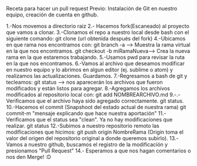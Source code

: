 Receta para hacer un pull request
Previo: Instalación de Git en nuestro equipo, creación de cuenta en github.

1.-Nos movemos a directorio raiz
2.- Hacemos fork(Escaneado) al proyecto que vamos a clonar.
3.-Clonamos el repo a nuestro local desde bash con el siguiente comando:
	git clone (url obtenida después del fork)
4.-Ubicamos en que rama nos encontramos con:
	git branch -a  --> Muestra la rama virtual en la que nos encontramos.
	git checkout -b miRamaNueva-->  Crea la nueva rama en la que estaremos trabajando.
5.-Usamos pwd para revisar la ruta  en la que nos encontramos.
6.-Vamos al archivo  que deseamos modificar en nuestro equipo y lo abrimos en algun editor (ej. sublime o atom) y realizamos las actualizaciones. Guardamos.
7.-Regresamos a bash de git y tecleamos:
	git status --> nos aparecerán los archivos que fueron modificados y están  listos para agregar.
8.-Agregamos los archivos modificados al repositorio local con:
 	git add NOMBREARCHIVO.md
9.-.-Verificamos que el archivo haya sido agregado correctamente.
	git status.
10.-Hacemos el commit (Snapshoot del estado actual de nuestra rama)
	git commit-m "mensaje explicando que hace nuestra aportación"
11.-Verificamos que el status sea "clean". Ya no hay modificaciones que realizar.
	git status
12.-Subimos a nuestro repositorio remoto las modificaciones que hicimos:
	git push origin NombreRama (Origin toma el valor del origen del repositorio original a donde queremos subirlo).
13.-Vamos a nuestro github, buscamos el registro de la modificacíón y presionamos "Pull Request"
14.- Esperamos a que nos hagan comentarios o nos den Merge! :D

